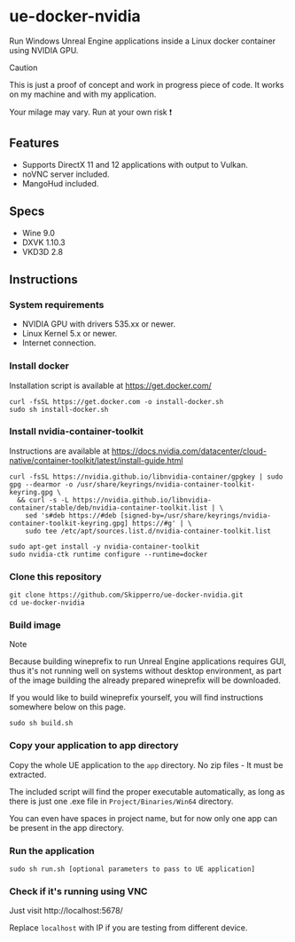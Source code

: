 # ue-docker-nvidia
Run Windows Unreal Engine applications inside a Linux docker container using NVIDIA GPU.

> [!CAUTION]
> This is just a proof of concept and work in progress piece of code. It works on my machine and with my application.
>
> Your milage may vary. Run at your own risk ❗

## Features
- Supports DirectX 11 and 12 applications with output to Vulkan.
- noVNC server included.
- MangoHud included.

## Specs
- Wine 9.0
- DXVK 1.10.3
- VKD3D 2.8

## Instructions
### System requirements
- NVIDIA GPU with drivers 535.xx or newer.
- Linux Kernel 5.x or newer.
- Internet connection.

### Install docker
Installation script is available at https://get.docker.com/
```
curl -fsSL https://get.docker.com -o install-docker.sh
sudo sh install-docker.sh
```
### Install nvidia-container-toolkit
Instructions are available at https://docs.nvidia.com/datacenter/cloud-native/container-toolkit/latest/install-guide.html
```
curl -fsSL https://nvidia.github.io/libnvidia-container/gpgkey | sudo gpg --dearmor -o /usr/share/keyrings/nvidia-container-toolkit-keyring.gpg \
  && curl -s -L https://nvidia.github.io/libnvidia-container/stable/deb/nvidia-container-toolkit.list | \
    sed 's#deb https://#deb [signed-by=/usr/share/keyrings/nvidia-container-toolkit-keyring.gpg] https://#g' | \
    sudo tee /etc/apt/sources.list.d/nvidia-container-toolkit.list
```
```
sudo apt-get install -y nvidia-container-toolkit
sudo nvidia-ctk runtime configure --runtime=docker
```
### Clone this repository
```
git clone https://github.com/Skipperro/ue-docker-nvidia.git
cd ue-docker-nvidia
```
### Build image
> [!NOTE]
> Because building wineprefix to run Unreal Engine applications requires GUI, thus it's not running well on systems without desktop environment, as part of the image building the already prepared wineprefix will be downloaded.
> 
> If you would like to build wineprefix yourself, you will find instructions somewhere below on this page.
```
sudo sh build.sh
```

### Copy your application to app directory
Copy the whole UE application to the `app` directory. No zip files - It must be extracted.

The included script will find the proper executable automatically, as long as there is just one .exe file in `Project/Binaries/Win64` directory.

You can even have spaces in project name, but for now only one app can be present in the app directory.

### Run the application
```
sudo sh run.sh [optional parameters to pass to UE application]
```

### Check if it's running using VNC
Just visit http://localhost:5678/

Replace `localhost` with IP if you are testing from different device.
